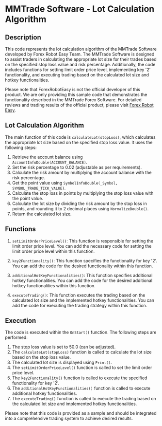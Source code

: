 # MMTrade Software - Lot Calculation Algorithm

## Description
This code represents the lot calculation algorithm of the MMTrade Software developed by Forex Robot Easy Team. The MMTrade Software is designed to assist traders in calculating the appropriate lot size for their trades based on the specified stop loss value and risk percentage. Additionally, the code includes functions for setting limit order price level, implementing key '2' functionality, and executing trading based on the calculated lot size and hotkey functionalities.

Please note that ForexRobotEasy is not the official developer of this product. We are only providing this sample code that demonstrates the functionality described in the MMTrade Forex Software. For detailed reviews and trading results of the official product, please visit [Forex Robot Easy](https://forexroboteasy.com/forex-robot-review/mmtrade-forex-software-review-fast-lot-calculation-control/).

## Lot Calculation Algorithm
The main function of this code is `calculateLot(stopLoss)`, which calculates the appropriate lot size based on the specified stop loss value. It uses the following steps:

1. Retrieve the account balance using `AccountInfoDouble(ACCOUNT_BALANCE)`.
2. Set the risk percentage to 0.02 (adjustable as per requirements).
3. Calculate the risk amount by multiplying the account balance with the risk percentage.
4. Get the point value using `SymbolInfoDouble(_Symbol, SYMBOL_TRADE_TICK_VALUE)`.
5. Calculate the stop loss in points by multiplying the stop loss value with the point value.
6. Calculate the lot size by dividing the risk amount by the stop loss in points, and rounding it to 2 decimal places using `NormalizeDouble()`.
7. Return the calculated lot size.

## Functions
1. `setLimitOrderPriceLevel()`: This function is responsible for setting the limit order price level. You can add the necessary code for setting the limit order price level within this function.

2. `key2Functionality()`: This function specifies the functionality for key '2'. You can add the code for the desired functionality within this function.

3. `additionalHotKeyFunctionalities()`: This function specifies additional hotkey functionalities. You can add the code for the desired additional hotkey functionalities within this function.

4. `executeTrading()`: This function executes the trading based on the calculated lot size and the implemented hotkey functionalities. You can add the code for executing the trading strategy within this function.

## Execution
The code is executed within the `OnStart()` function. The following steps are performed:

1. The stop loss value is set to 50.0 (can be adjusted).
2. The `calculateLot(stopLoss)` function is called to calculate the lot size based on the stop loss value.
3. The calculated lot size is displayed using `Print()`.
4. The `setLimitOrderPriceLevel()` function is called to set the limit order price level.
5. The `key2Functionality()` function is called to execute the specified functionality for key '2'.
6. The `additionalHotKeyFunctionalities()` function is called to execute additional hotkey functionalities.
7. The `executeTrading()` function is called to execute the trading based on the calculated lot size and implemented hotkey functionalities.

Please note that this code is provided as a sample and should be integrated into a comprehensive trading system to achieve desired results.
